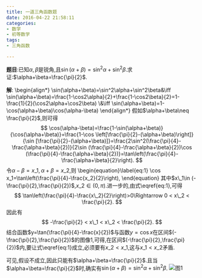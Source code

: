 ```yaml
---
title: 一道三角函数题
date: 2016-04-22 21:58:11
categories:
- 数学
- 初等数学
tags:
- 三角函数

---
```

**题目**:已知$\alpha,\beta$是锐角,且$\sin(\alpha+\beta)=\sin^2\alpha+\sin^2\beta$.求证:$\alpha+\beta=\frac{\pi}{2}$.

**解**:
  \begin{align\*}
    \sin(\alpha+\beta)=\sin^2\alpha+\sin^2\beta&\iff
                                                 \sin(\alpha+\beta)=\frac{1-\cos2\alpha}{2}+\frac{1-\cos2\beta}{2}=1-\frac{1}{2}(\cos2\alpha+\cos2\beta)
\\\&\iff \sin(\alpha+\beta)=1-\cos(\alpha+\beta)\cos(\alpha-\beta)
  \end{align\*}
假如$\alpha+\beta\neq \frac{\pi}{2}$,则可得
$$
\cos(\alpha-\beta)=\frac{1-\sin(\alpha+\beta)}{\cos(\alpha+\beta)}=\frac{1-\cos
\left[\frac{\pi}{2}-(\alpha+\beta)\right]}{\sin
[\frac{\pi}{2}-(\alpha+\beta)]}=\frac{2\sin^2(\frac{\pi}{4}-\frac{\alpha+\beta}{2})}{2\sin
(\frac{\pi}{4}-\frac{\alpha+\beta}{2})\cos
(\frac{\pi}{4}-\frac{\alpha+\beta}{2})}=\tan\left(\frac{\pi}{4}-\frac{\alpha+\beta}{2}\right).
$$
令$\alpha-\beta=x\_{1},\alpha+\beta=x\_2$,则
\begin{equation}\label{eq:1}
\cos x\_1=\tan\left(\frac{\pi}{4}-\frac{x\_2}{2}\right),
\end{equation}
其中$x\_1\in (-\frac{\pi}{2},\frac{\pi}{2})$,$x\_2\in (0,\pi)$.进一步的,由式\eqref{eq:1},可得
$$
\tan\left(\frac{\pi}{4}-\frac{x\_2}{2}\right)>0\Rightarrow 0 < x\_2 < \frac{\pi}{2}.
$$
因此有
$$
-\frac{\pi}{2} < x\_1 < x\_2 < \frac{\pi}{2}.
$$
结合函数$y=\tan(\frac{\pi}{4}-\frac{x}{2})$与函数$y=\cos x$在区间$(-\frac{\pi}{2},\frac{\pi}{2})$的图像1,可得,在区间$(-\frac{\pi}{2},\frac{\pi}{2})$内,要让式\eqref{eq:1}成立,必须要有$x\_2 < x\_1$,这与$x\_1 < x\_2$矛盾.

可见,假设不成立,因此只能有$\alpha+\beta=\frac{\pi}{2}$.且当$\alpha+\beta=\frac{\pi}{2}$时,确实有$\sin(\alpha+\beta)=\sin^2\alpha+\sin^2\beta$.
![图1](/img/一道三角函数题-1.png)